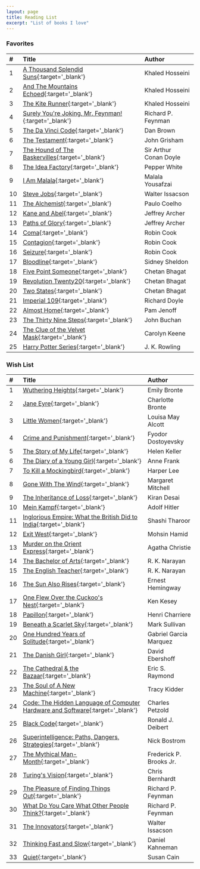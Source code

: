 ```yaml
---
layout: page
title: Reading List
excerpt: "List of books I love"
---
```


### Favorites

|#|Title|Author|
|:---|:---|:---|
|1|[A Thousand Splendid Suns](http://a.co/2l7ETiG){:target='_blank'}|Khaled Hosseini|
|2|[And The Mountains Echoed](http://a.co/8bWBtDq){:target='_blank'}|Khaled Hosseini|
|3|[The Kite Runner](http://a.co/3WRFolt){:target='_blank'}|Khaled Hosseini|
|4|[Surely You're Joking, Mr. Feynman!](http://a.co/2QYXgUG){:target='_blank'}|Richard P. Feynman|
|5|[The Da Vinci Code](http://a.co/gYa6CMs){:target='_blank'}|Dan Brown|
|6|[The Testament](http://a.co/1sOjiAj){:target='_blank'}|John Grisham|
|7|[The Hound of The Baskervilles](http://a.co/bzPZB2i){:target='_blank'}|Sir Arthur Conan Doyle|
|8|[The Idea Factory](http://a.co/ioE8CsV){:target='_blank'}|Pepper White|
|9|[I Am Malala](http://a.co/itGMMK5){:target='_blank'}|Malala Yousafzai|
|10|[Steve Jobs](http://a.co/79fkAIg){:target='_blank'}|Walter Issacson|
|11|[The Alchemist](http://a.co/1kx8lXr){:target='_blank'}|Paulo Coelho|
|12|[Kane and Abel](http://a.co/2DLvQku){:target='_blank'}|Jeffrey Archer|
|13|[Paths of Glory](http://a.co/2CGLaiQ){:target='_blank'}|Jeffrey Archer|
|14|[Coma](http://a.co/gMQsUgv){:target='_blank'}|Robin Cook|
|15|[Contagion](http://a.co/aYlJZY2){:target='_blank'}|Robin Cook|
|16|[Seizure](http://a.co/aQFxBzh){:target='_blank'}|Robin Cook|
|17|[Bloodline](http://a.co/66tFw3w){:target='_blank'}|Sidney Sheldon|
|18|[Five Point Someone](http://a.co/2w8bGEC){:target='_blank'}|Chetan Bhagat|
|19|[Revolution Twenty20](http://a.co/3kVG1z3){:target='_blank'}|Chetan Bhagat|
|20|[Two States](http://a.co/cxDadtg){:target='_blank'}|Chetan Bhagat|
|21|[Imperial 109](http://a.co/cvRoERT){:target='_blank'}|Richard Doyle|
|22|[Almost Home](http://a.co/iynQb16){:target='_blank'}|Pam Jenoff|
|23|[The Thirty Nine Steps](http://a.co/5DijlbF){:target='_blank'}|John Buchan|
|24|[The Clue of the Velvet Mask](https://amzn.com/0448095300){:target='_blank'}|Carolyn Keene|
|25|[Harry Potter Series](http://a.co/3ydv73a){:target='_blank'}|J. K. Rowling|

### Wish List

|#|Title|Author|
|:---|:---|:---|
|1|[Wuthering Heights](https://amzn.com/0141439556){:target='_blank'}|Emily Bronte|
|2|[Jane Eyre](https://amzn.com/0553211404){:target='_blank'}|Charlotte Bronte|
|3|[Little Women](http://a.co/7OaNtR9){:target='_blank'}|Louisa May Alcott|
|4|[Crime and Punishment](http://a.co/fQHomP8){:target='_blank'}|Fyodor Dostoyevsky|
|5|[The Story of My Life](http://a.co/3bk3Nrg){:target='_blank'}|Helen Keller|
|6|[The Diary of a Young Girl](http://a.co/7Um241K){:target='_blank'}|Anne Frank|
|7|[To Kill a Mockingbird](http://a.co/4PaTLuO){:target='_blank'}|Harper Lee|
|8|[Gone With The Wind](http://a.co/1dt3Ki8){:target='_blank'}|Margaret Mitchell|
|9|[The Inheritance of Loss](http://a.co/667tXNU){:target='_blank'}|Kiran Desai|
|10|[Mein Kampf](http://a.co/a85NdTf){:target='_blank'}|Adolf Hitler|
|11|[Inglorious Empire: What the British Did to India](http://a.co/899K9dF){:target='_blank'}|Shashi Tharoor|
|12|[Exit West](http://a.co/8d0u9x7){:target='_blank'}|Mohsin Hamid|
|13|[Murder on the Orient Express](http://a.co/ebDlrHR){:target='_blank'}|Agatha Christie|
|14|[The Bachelor of Arts](http://a.co/eaCUebe){:target='_blank'}|R. K. Narayan|
|15|[The English Teacher](http://a.co/3WjdbEr){:target='_blank'}|R. K. Narayan|
|16|[The Sun Also Rises](http://a.co/aqU6Ess){:target='_blank'}|Ernest Hemingway|
|17|[One Flew Over the Cuckoo's Nest](http://a.co/aRfuaFX){:target='_blank'}|Ken Kesey|
|18|[Papillon](http://a.co/7l48fHJ){:target='_blank'}|Henri Charriere|
|19|[Beneath a Scarlet Sky](){:target='_blank'}|Mark Sullivan|
|20|[One Hundred Years of Solitude](http://a.co/dpB9Cjw){:target='_blank'}|Gabriel Garcia Marquez|
|21|[The Danish Girl](http://a.co/alexnX0){:target='_blank'}|David Ebershoff|
|22|[The Cathedral & the Bazaar](http://a.co/4BVYIwF){:target='_blank'}|Eric S. Raymond|
|23|[The Soul of A New Machine](http://a.co/0OqFDNp){:target='_blank'}|Tracy Kidder|
|24|[Code: The Hidden Language of Computer Hardware and Software](http://a.co/dCYuVT9){:target='_blank'}|Charles Petzold|
|25|[Black Code](http://a.co/7hjNy4c){:target='_blank'}|Ronald J. Deibert|
|26|[Superintelligence: Paths, Dangers, Strategies](http://a.co/8PPVWT5){:target='_blank'}|Nick Bostrom|
|27|[The Mythical Man-Month](http://a.co/73EhQnI){:target='_blank'}|Frederick P. Brooks Jr.|
|28|[Turing's Vision](http://a.co/fQi9EP6){:target='_blank'}|Chris Bernhardt|
|29|[The Pleasure of Finding Things Out](http://a.co/gRYBC1a){:target='_blank'}|Richard P. Feynman|
|30|[What Do You Care What Other People Think?](http://a.co/77ZWjQZ){:target='_blank'}|Richard P. Feynman|
|31|[The Innovators](http://a.co/ffC2OPo){:target='_blank'}|Walter Issacson|
|32|[Thinking Fast and Slow](http://a.co/d7TfKY4){:target='_blank'}|Daniel Kahneman|
|33|[Quiet](https://amzn.to/2FEvdEX){:target='_blank'}|Susan Cain|
